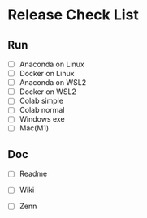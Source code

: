 # Release Check List
## Run
- [ ] Anaconda on Linux
- [ ] Docker on Linux
- [ ] Anaconda on WSL2
- [ ] Docker on WSL2
- [ ] Colab simple
- [ ] Colab normal
- [ ] Windows exe
- [ ] Mac(M1)

## Doc
- [ ] Readme
- [ ] Wiki
- [ ] Zenn


